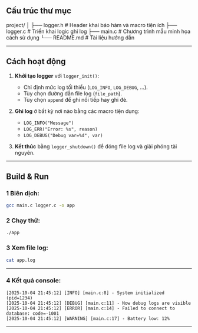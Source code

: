 
## Cấu trúc thư mục

project/
│
├── logger.h           # Header khai báo hàm và macro tiện ích
├── logger.c           # Triển khai logic ghi log
├── main.c             # Chương trình mẫu minh họa cách sử dụng
└── README.md          # Tài liệu hướng dẫn

---

## Cách hoạt động
1. **Khởi tạo logger** với `logger_init()`:
   - Chỉ định mức log tối thiểu (`LOG_INFO`, `LOG_DEBUG`, …).  
   - Tùy chọn đường dẫn file log (`file_path`).  
   - Tùy chọn `append` để ghi nối tiếp hay ghi đè.

2. **Ghi log** ở bất kỳ nơi nào bằng các macro tiện dụng:
   - `LOG_INFO("Message")`
   - `LOG_ERR("Error: %s", reason)`
   - `LOG_DEBUG("Debug var=%d", var)`

3. **Kết thúc** bằng `logger_shutdown()` để đóng file log và giải phóng tài nguyên.

---

## Build & Run

### 1 Biên dịch:

```bash
gcc main.c logger.c -o app
```

### 2 Chạy thử:

```bash
./app
```

### 3 Xem file log:

```bash
cat app.log
```
---

### 4 Kết quả console:

```
[2025-10-04 21:45:12] [INFO] [main.c:8] - System initialized (pid=1234)
[2025-10-04 21:45:12] [DEBUG] [main.c:11] - Now debug logs are visible
[2025-10-04 21:45:12] [ERROR] [main.c:14] - Failed to connect to database: code=-1001
[2025-10-04 21:45:12] [WARNING] [main.c:17] - Battery low: 12%
```

---
